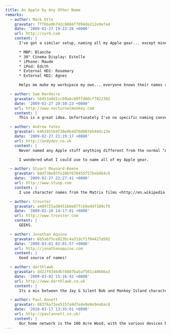 ```yaml
---
title: An Apple by Any Other Name
remarks:
  - author: Mark Otto
    gravatar: 7ff6ba0b742c6066f7094de212e9efad
    date: '2009-02-27 19:22:28 +0000'
    url: http://zurb.com
    content: |
      I've got a similar setup, naming all my Apple gear... except mine are named after elderly women.

      * MBP: Blanche
      * 30" Cinema Display: Estelle
      * iPhone: Maude
      * iPod: Edith
      * External HD1: Rosemary
      * External HD2: Agnes

      Helps me make my workspace my own... everyone knows their names around the office, too :).

  - author: Sam Hardacre
    gravatar: 56453a0d1cc99a6c80ffd00cf7822302
    date: '2009-02-27 20:50:23 +0000'
    url: http://www.nocturnalmonkey.com
    content: |
      This is a great idea. Unfortunately I've no specific naming conventions with the exception of my external hard drives which I named after cartoon characters (Zim and GIR). I might stretch the cartoon naming convention out to my iPhone and other devices but I might try and find something a little more interesting :)

  - author: Andrew Yates
    gravatar: 6461915b9f30e8b4df0d007eb44dc13e
    date: '2009-02-27 21:19:17 +0000'
    url: http://andydev.co.uk
    content: |
      Never named any Apple stuff anything different from the normal "Andrew Yates' X". Sounds a pretty cool idea, I like the HMS Discovery idea alot.

      I wondered what I could use to name all of my Apple gear.

  - author: Stuart Maynard-Keene
    gravatar: b9df38e93fe38bf670455f57beb064c6
    date: '2009-02-27 22:27:41 +0000'
    url: http://www.stuup.com
    content: |
      I use character names from the Matrix films <http://en.wikipedia.org/wiki/The_Matrix_character_names>

  - author: trovster
    gravatar: a489725ad8451b6e87fcb9ed4f189cf9
    date: '2009-02-28 14:17:01 +0000'
    url: http://www.trovster.com
    content: |
      GEEKS.

  - author: Jonathan Aquino
    gravatar: 6b5ab75ce823bc4a31dcf1f04427a582
    date: '2009-03-01 02:01:57 +0000'
    url: http://jonathanaquino.com
    content: |
      Good source of names!

  - author: darthlawb
    gravatar: dd22f9346db74607ba5af501c40666a3
    date: '2009-03-02 15:16:42 +0000'
    url: http://www.darthlawb.co.uk
    content: |
      Its a mix between the Jay & Silent Bob and Monkey Island characters for me.

  - author: Paul Annett
    gravatar: d83f6a73ee515fa9d7e4e0e8e9eabac8
    date: '2010-03-17 13:35:01 +0000'
    url: http://paulannett.co.uk/
    content: |
      Our home network is the 100 Acre Wood, with the various devices being named after the characters who inhabit it.
---
```

